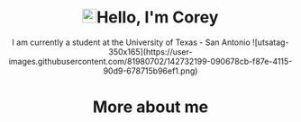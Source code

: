 <h1 align="center"> <img src="https://media.giphy.com/media/hvRJCLFzcasrR4ia7z/giphy.gif" width="25px">Hello, I'm Corey  </h1>

<p align="center"> 
I am currently a student at the University of Texas - San Antonio 
![utsatag-350x165](https://user-images.githubusercontent.com/81980702/142732199-090678cb-f87e-4115-90d9-678715b96ef1.png)

<h1 align="center"> More about me  </h1>
 
 


<!---
CoreyCBurton/CoreyCBurton is a ✨ special ✨ repository because its `README.md` (this file) appears on your GitHub profile.
You can click the Preview link to take a look at your changes.
--->

